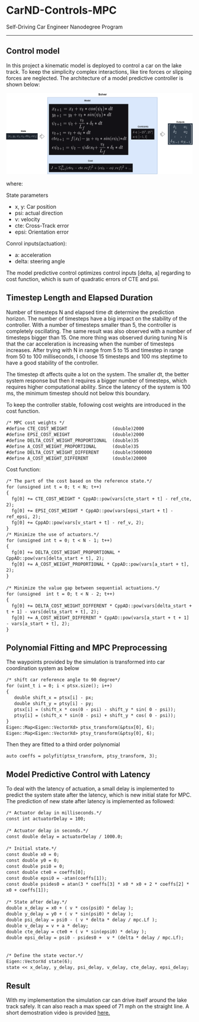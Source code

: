 # CarND-Controls-MPC
Self-Driving Car Engineer Nanodegree Program

---

## Control model
 In this project a kinematic model is deployed to control a car on the lake track. To keep the simplicity complex interactions, like tire forces or slipping forces are neglected. The architecture of a model predictive controller is shown below:
 
![Screenshot](image/MPC.png)

where:

State parameters

 * x, y: Car position
 * psi: actual direction
 * v: velocity
 * cte: Cross-Track error
 * epsi: Orientation error
 
 Conrol inputs(actuation):
 
 * a: acceleration
 * delta: steering angle
 
The model predictive control optimizes control inputs [delta, a] regarding to cost function, which is sum of quadratic errors of CTE and psi.
 
## Timestep Length and Elapsed Duration

Number of timesteps N and elapsed time dt determine the prediction horizon. The number of timesteps have a big impact on the stability of the controller. With a number of timesteps smaller than 5, the controller is completely oscillating. The same result was also observed with a number of timesteps bigger than 15. One more thing was observed during tuning N is that the car acceleration is increasing when the number of timesteps increases. After trying with N in range from 5 to 15 and timestep in range from 50 to 100 milliseconds, I choose 15 timesteps and 100 ms steptime to have a good stability of the controller.

The timestep dt affects quite a lot on the system. The smaller dt, the better system response but then it requires a bigger number of timesteps, which requires higher computational ability. Since the latency of the system is 100 ms, the minimum timestep should not below this boundary.

To keep the controller stable, following cost weights are introduced in the cost function.

```
/* MPC cost weights */
#define CTE_COST_WEIGHT                 (double)2000
#define EPSI_COST_WEIGHT                (double)2000
#define DELTA_COST_WEIGHT_PROPORTIONAL  (double)35
#define A_COST_WEIGHT_PROPORTIONAL      (double)35
#define DELTA_COST_WEIGHT_DIFFERENT     (double)5000000
#define A_COST_WEIGHT_DIFFERENT         (double)20000
```

Cost function:

```
/* The part of the cost based on the reference state.*/
for (unsigned int t = 0; t < N; t++) 
{
  fg[0] += CTE_COST_WEIGHT * CppAD::pow(vars[cte_start + t] - ref_cte, 2);
  fg[0] += EPSI_COST_WEIGHT * CppAD::pow(vars[epsi_start + t] - ref_epsi, 2);
  fg[0] += CppAD::pow(vars[v_start + t] - ref_v, 2);
}
/* Minimize the use of actuators.*/
for (unsigned int t = 0; t < N - 1; t++) 
{
  fg[0] += DELTA_COST_WEIGHT_PROPORTIONAL * CppAD::pow(vars[delta_start + t], 2);
  fg[0] += A_COST_WEIGHT_PROPORTIONAL * CppAD::pow(vars[a_start + t], 2);
}

/* Minimize the value gap between sequential actuations.*/
for (unsigned  int t = 0; t < N - 2; t++) 
{
  fg[0] += DELTA_COST_WEIGHT_DIFFERENT * CppAD::pow(vars[delta_start + t + 1] - vars[delta_start + t], 2);
  fg[0] += A_COST_WEIGHT_DIFFERENT * CppAD::pow(vars[a_start + t + 1] - vars[a_start + t], 2);
}
```


## Polynomial Fitting and MPC Preprocessing
The waypoints provided by the simulation is transformed into car coordination system as below

```
/* shift car reference angle to 90 degree*/ 
for (uint_t i = 0; i < ptsx.size(); i++)
{
   double shift_x = ptsx[i] - px;
   double shift_y = ptsy[i] - py;
   ptsx[i] = (shift_x * cos(0 - psi) - shift_y * sin( 0 - psi));
   ptsy[i] = (shift_x * sin(0 - psi) + shift_y * cos( 0 - psi));
}
Eigen::Map<Eigen::VectorXd> ptsx_transform(&ptsx[0], 6);
Eigen::Map<Eigen::VectorXd> ptsy_transform(&ptsy[0], 6);
```

Then they are fitted to a third order polynomial

```
auto coeffs = polyfit(ptsx_transform, ptsy_transform, 3);
```

## Model Predictive Control with Latency

To deal with the latency of actuation, a small delay is implemented to predict the system state after the latency, which is new initial state for MPC. The prediction of new state after latency is implemented as followed:

```
/* Actuator delay in milliseconds.*/
const int actuatorDelay = 100;

/* Actuator delay in seconds.*/
const double delay = actuatorDelay / 1000.0;
		  
/* Initial state.*/
const double x0 = 0;
const double y0 = 0;
const double psi0 = 0;
const double cte0 = coeffs[0];
const double epsi0 = -atan(coeffs[1]);
const double psides0 = atan(3 * coeffs[3] * x0 * x0 + 2 * coeffs[2] * x0 + coeffs[1]);

/* State after delay.*/
double x_delay = x0 + ( v * cos(psi0) * delay );
double y_delay = y0 + ( v * sin(psi0) * delay );
double psi_delay = psi0 - ( v * delta * delay / mpc.Lf );
double v_delay = v + a * delay;
double cte_delay = cte0 + ( v * sin(epsi0) * delay );
double epsi_delay = psi0 - psides0 +  v * (delta * delay / mpc.Lf);


/* Define the state vector.*/
Eigen::VectorXd state(6);
state << x_delay, y_delay, psi_delay, v_delay, cte_delay, epsi_delay;
```

## Result

With my implementation the simulation car can drive itself around the lake track safely. It can also reach a max speed of 71 mph on the straight line. A short demostration video is provided [here.](https://www.youtube.com/watch?v=rN-fmsUrDbU)


 
  
 
 
